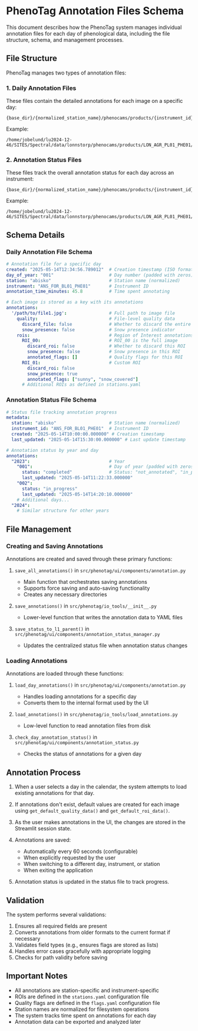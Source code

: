 # PhenoTag Annotation Files Schema

This document describes how the PhenoTag system manages individual annotation files for each day of phenological data, including the file structure, schema, and management processes.

## File Structure

PhenoTag manages two types of annotation files:

### 1. Daily Annotation Files

These files contain the detailed annotations for each image on a specific day:

```
{base_dir}/{normalized_station_name}/phenocams/products/{instrument_id}/L1/{year}/{day_of_year}/annotations_{day_of_year}.yaml
```

Example:
```
/home/jobelund/lu2024-12-46/SITES/Spectral/data/lonnstorp/phenocams/products/LON_AGR_PL01_PHE01/L1/2023/123/annotations_123.yaml
```

### 2. Annotation Status Files

These files track the overall annotation status for each day across an instrument:

```
{base_dir}/{normalized_station_name}/phenocams/products/{instrument_id}/L1/L1_annotation_status_{normalized_station_name}_{instrument_id}.yaml
```

Example:
```
/home/jobelund/lu2024-12-46/SITES/Spectral/data/lonnstorp/phenocams/products/LON_AGR_PL01_PHE01/L1/L1_annotation_status_lonnstorp_LON_AGR_PL01_PHE01.yaml
```

## Schema Details

### Daily Annotation File Schema

```yaml
# Annotation file for a specific day
created: "2025-05-14T12:34:56.789012"  # Creation timestamp (ISO format)
day_of_year: "001"                     # Day number (padded with zeros)
station: "abisko"                      # Station name (normalized)
instrument: "ANS_FOR_BL01_PHE01"       # Instrument ID
annotation_time_minutes: 45.8          # Time spent annotating

# Each image is stored as a key with its annotations
annotations:
  '/path/to/file1.jpg':                # Full path to image file
    quality:                           # File-level quality data
      discard_file: false              # Whether to discard the entire file
      snow_presence: false             # Snow presence indicator
    rois:                              # Region of Interest annotations
      ROI_00:                          # ROI_00 is the full image
        discard_roi: false             # Whether to discard this ROI
        snow_presence: false           # Snow presence in this ROI
        annotated_flags: []            # Quality flags for this ROI
      ROI_01:                          # Custom ROI
        discard_roi: false
        snow_presence: true
        annotated_flags: ["sunny", "snow_covered"]
      # Additional ROIs as defined in stations.yaml
```

### Annotation Status File Schema

```yaml
# Status file tracking annotation progress
metadata:
  station: "abisko"                    # Station name (normalized)
  instrument_id: "ANS_FOR_BL01_PHE01"  # Instrument ID
  created: "2025-05-14T10:00:00.000000" # Creation timestamp
  last_updated: "2025-05-14T15:30:00.000000" # Last update timestamp

# Annotation status by year and day
annotations:
  "2023":                              # Year
    "001":                             # Day of year (padded with zeros)
      status: "completed"              # Status: "not_annotated", "in_progress", or "completed"
      last_updated: "2025-05-14T11:22:33.000000"
    "002":
      status: "in_progress"
      last_updated: "2025-05-14T14:20:10.000000"
    # Additional days...
  "2024":
    # Similar structure for other years
```

## File Management

### Creating and Saving Annotations

Annotations are created and saved through these primary functions:

1. `save_all_annotations()` in `src/phenotag/ui/components/annotation.py`
   - Main function that orchestrates saving annotations
   - Supports force saving and auto-saving functionality
   - Creates any necessary directories

2. `save_annotations()` in `src/phenotag/io_tools/__init__.py`
   - Lower-level function that writes the annotation data to YAML files

3. `save_status_to_l1_parent()` in `src/phenotag/ui/components/annotation_status_manager.py`
   - Updates the centralized status file when annotation status changes

### Loading Annotations

Annotations are loaded through these functions:

1. `load_day_annotations()` in `src/phenotag/ui/components/annotation.py`
   - Handles loading annotations for a specific day
   - Converts them to the internal format used by the UI

2. `load_annotations()` in `src/phenotag/io_tools/load_annotations.py`
   - Low-level function to read annotation files from disk

3. `check_day_annotation_status()` in `src/phenotag/ui/components/annotation_status.py`
   - Checks the status of annotations for a given day

## Annotation Process

1. When a user selects a day in the calendar, the system attempts to load existing annotations for that day.

2. If annotations don't exist, default values are created for each image using `get_default_quality_data()` and `get_default_roi_data()`.

3. As the user makes annotations in the UI, the changes are stored in the Streamlit session state.

4. Annotations are saved:
   - Automatically every 60 seconds (configurable)
   - When explicitly requested by the user
   - When switching to a different day, instrument, or station
   - When exiting the application

5. Annotation status is updated in the status file to track progress.

## Validation

The system performs several validations:

1. Ensures all required fields are present
2. Converts annotations from older formats to the current format if necessary
3. Validates field types (e.g., ensures flags are stored as lists)
4. Handles error cases gracefully with appropriate logging
5. Checks for path validity before saving

## Important Notes

- All annotations are station-specific and instrument-specific
- ROIs are defined in the `stations.yaml` configuration file
- Quality flags are defined in the `flags.yaml` configuration file
- Station names are normalized for filesystem operations
- The system tracks time spent on annotations for each day
- Annotation data can be exported and analyzed later